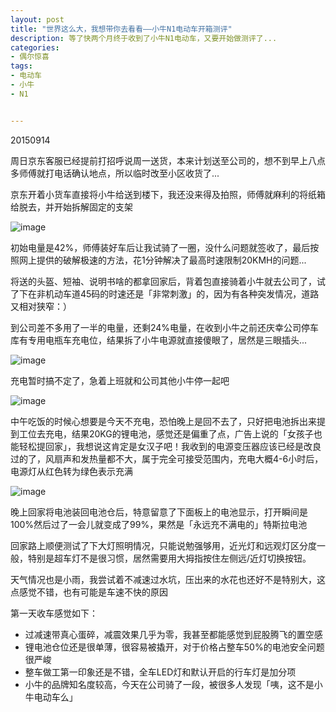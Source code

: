 ```yaml
---
layout: post
title: "世界这么大，我想带你去看看——小牛N1电动车开箱测评"
description: 等了快两个月终于收到了小牛N1电动车，又要开始做测评了...
categories: 
- 偶尔惊喜
tags: 
- 电动车
- 小牛
- N1


---
```


20150914

周日京东客服已经提前打招呼说周一送货，本来计划送至公司的，想不到早上八点多师傅就打电话确认地点，所以临时改至小区收货了...

京东开着小货车直接将小牛给送到楼下，我还没来得及拍照，师傅就麻利的将纸箱给脱去，并开始拆解固定的支架

![image](http://ww2.sinaimg.cn/mw1024/661e5653gw1ew2c4vbmo9j21kw1kw4hw.jpg)

初始电量是42%，师傅装好车后让我试骑了一圈，没什么问题就签收了，最后按照网上提供的破解极速的方法，花1分钟解决了最高时速限制20KMH的问题...

将送的头盔、短袖、说明书啥的都拿回家后，背着包直接骑着小牛就去公司了，试了下在非机动车道45码的时速还是「非常刺激」的，因为有各种突发情况，道路又相对狭窄：）

到公司差不多用了一半的电量，还剩24%电量，在收到小牛之前还庆幸公司停车库有专用电瓶车充电位，结果拆了小牛电源就直接傻眼了，居然是三眼插头...

![image](http://ww1.sinaimg.cn/mw1024/661e5653gw1ew2c4si6olj21kw1kwwph.jpg)

充电暂时搞不定了，急着上班就和公司其他小牛停一起吧

![image](http://ww4.sinaimg.cn/mw1024/661e5653gw1ew2c4yqe5aj21kw1kwtnr.jpg)

中午吃饭的时候心想要是今天不充电，恐怕晚上是回不去了，只好把电池拆出来提到工位去充电，结果20KG的锂电池，感觉还是偏重了点，广告上说的「女孩子也能轻松提回家」，我想说这肯定是女汉子吧！我收到的电源变压器应该已经是改良过的了，风扇声和发热量都不大，属于完全可接受范围内，充电大概4-6小时后，电源灯从红色转为绿色表示充满

![image](http://ww2.sinaimg.cn/mw1024/661e5653gw1ew2c4wfym4j20k00zkwji.jpg)

晚上回家将电池装回电池仓后，特意留意了下面板上的电池显示，打开瞬间是100%然后过了一会儿就变成了99%，果然是「永远充不满电的」特斯拉电池

回家路上顺便测试了下大灯照明情况，只能说勉强够用，近光灯和远观灯区分度一般，特别是超车灯不是很习惯，居然需要用大拇指按住左侧远/近灯切换按钮。

天气情况也是小雨，我尝试着不减速过水坑，压出来的水花也还好不是特别大，这点感觉不错，也有可能是车速不快的原因

第一天收车感觉如下：

* 过减速带真心蛋碎，减震效果几乎为零，我甚至都能感觉到屁股腾飞的置空感
* 锂电池仓位还是很单薄，很容易被撬开，对于价格占整车50%的电池安全问题很严峻
* 整车做工第一印象还是不错，全车LED灯和默认开启的行车灯是加分项
* 小牛的品牌知名度较高，今天在公司骑了一段，被很多人发现「咦，这不是小牛电动车么」